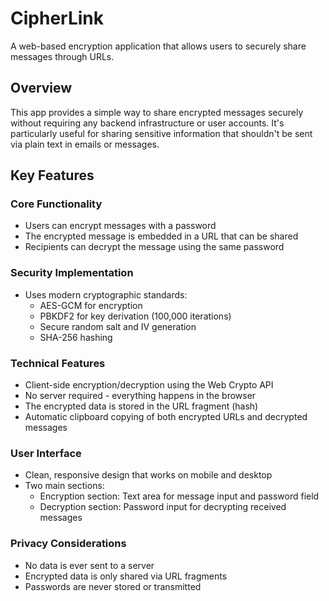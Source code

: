 # CipherLink

A web-based encryption application that allows users to securely share messages through URLs.

## Overview

This app provides a simple way to share encrypted messages securely without requiring any backend infrastructure or user accounts. It's particularly useful for sharing sensitive information that shouldn't be sent via plain text in emails or messages.

## Key Features

### Core Functionality

- Users can encrypt messages with a password
- The encrypted message is embedded in a URL that can be shared
- Recipients can decrypt the message using the same password

### Security Implementation

- Uses modern cryptographic standards:
  - AES-GCM for encryption
  - PBKDF2 for key derivation (100,000 iterations)
  - Secure random salt and IV generation
  - SHA-256 hashing

### Technical Features

- Client-side encryption/decryption using the Web Crypto API
- No server required - everything happens in the browser
- The encrypted data is stored in the URL fragment (hash)
- Automatic clipboard copying of both encrypted URLs and decrypted messages

### User Interface

- Clean, responsive design that works on mobile and desktop
- Two main sections:
  - Encryption section: Text area for message input and password field
  - Decryption section: Password input for decrypting received messages

### Privacy Considerations

- No data is ever sent to a server
- Encrypted data is only shared via URL fragments
- Passwords are never stored or transmitted
